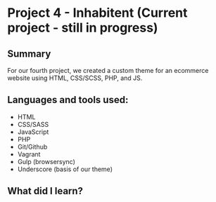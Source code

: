 <h1>Project 4 - Inhabitent (Current project - still in progress)</h1>
<h2>Summary</h2>
<p>For our fourth project, we created a custom theme for an ecommerce website using HTML, CSS/SCSS, PHP, and JS. </p>

<h2>Languages and tools used:</h2>
<ul>
<li>HTML</li>
<li>CSS/SASS</li>
<li>JavaScript</li>
<li>PHP</li>
<li>Git/Github</li>
<li>Vagrant</li>
<li>Gulp (browsersync)</li>
<li>Underscore (basis of our theme)</li>
</ul>

<h2>What did I learn?</h2>
<p></p>

